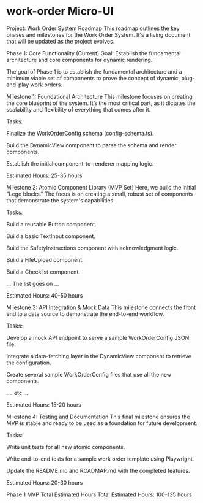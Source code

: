 # work-order Micro-UI
Project: Work Order  System
Roadmap
This roadmap outlines the key phases and milestones for the Work Order System. It's a living document that will be updated as the project evolves.

Phase 1: Core Functionality (Current)
Goal: Establish the fundamental architecture and core components for dynamic rendering.

The goal of Phase 1 is to establish the fundamental architecture and a minimum viable set of components to prove the concept of dynamic, plug-and-play work orders.

Milestone 1: Foundational Architecture
This milestone focuses on creating the core blueprint of the system. It’s the most critical part, as it dictates the scalability and flexibility of everything that comes after it.

Tasks:

Finalize the WorkOrderConfig schema (config-schema.ts).

Build the DynamicView component to parse the schema and render components.

Establish the initial component-to-renderer mapping logic.

Estimated Hours: 25-35 hours

Milestone 2: Atomic Component Library (MVP Set)
Here, we build the initial "Lego blocks." The focus is on creating a small, robust set of components that demonstrate the system's capabilities.

Tasks:

Build a reusable Button component.

Build a basic TextInput component.

Build the SafetyInstructions component with acknowledgment logic.

Build a FileUpload component.

Build a Checklist component.

... The list goes on ...

Estimated Hours: 40-50 hours

Milestone 3: API Integration & Mock Data
This milestone connects the front end to a data source to demonstrate the end-to-end workflow.

Tasks:

Develop a mock API endpoint to serve a sample WorkOrderConfig JSON file.

Integrate a data-fetching layer in the DynamicView component to retrieve the configuration.

Create several sample WorkOrderConfig files that use all the new components.

.... etc ...

Estimated Hours: 15-20 hours

Milestone 4: Testing and Documentation
This final milestone ensures the MVP is stable and ready to be used as a foundation for future development.

Tasks:

Write unit tests for all new atomic components.

Write end-to-end tests for a sample work order template using Playwright.

Update the README.md and ROADMAP.md with the completed features.

Estimated Hours: 20-30 hours

Phase 1 MVP Total Estimated Hours
Total Estimated Hours: 100-135 hours